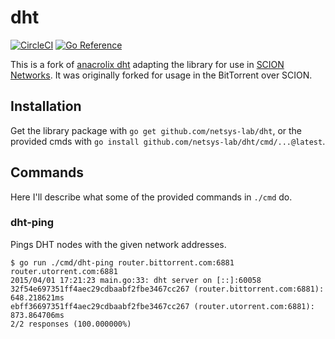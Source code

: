 # dht

[![CircleCI](https://circleci.com/gh/anacrolix/dht.svg?style=shield)](https://circleci.com/gh/anacrolix/dht)
[![Go Reference](https://pkg.go.dev/badge/github.com/netsys-lab/dht.svg)](https://pkg.go.dev/github.com/netsys-lab/dht)

This is a fork of [anacrolix dht](https://github.com/anacrolix/dht) adapting the library for use in [SCION Networks](https://www.scion-architecture.net/).
It was originally forked for usage in the BitTorrent over SCION.

## Installation

Get the library package with `go get github.com/netsys-lab/dht`, or the provided cmds with `go install github.com/netsys-lab/dht/cmd/...@latest`.

## Commands

Here I'll describe what some of the provided commands in `./cmd` do.

### dht-ping

Pings DHT nodes with the given network addresses.

    $ go run ./cmd/dht-ping router.bittorrent.com:6881 router.utorrent.com:6881
    2015/04/01 17:21:23 main.go:33: dht server on [::]:60058
    32f54e697351ff4aec29cdbaabf2fbe3467cc267 (router.bittorrent.com:6881): 648.218621ms
    ebff36697351ff4aec29cdbaabf2fbe3467cc267 (router.utorrent.com:6881): 873.864706ms
    2/2 responses (100.000000%)
